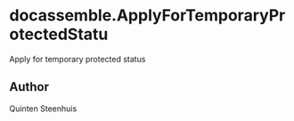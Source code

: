 # docassemble.ApplyForTemporaryProtectedStatu

Apply for temporary protected status

## Author

Quinten Steenhuis

